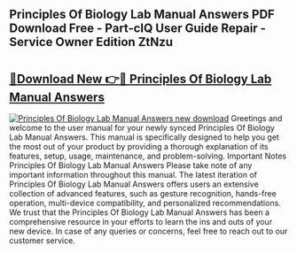 ## Principles Of Biology Lab Manual Answers PDF Download Free - Part-cIQ User Guide Repair - Service Owner Edition ZtNzu

# <h2><a href="http://bc8262.oget.top/?id=Principles+Of+Biology+Lab+Manual+Answers">🔗Download New 👉🔴 Principles Of Biology Lab Manual Answers</a></h2>

[![Principles Of Biology Lab Manual Answers new download](https://i.imgur.com/5g1atiW.png)](http://bc8262.oget.top/?id=Principles+Of+Biology+Lab+Manual+Answers)
Greetings and welcome to the user manual for your newly synced Principles Of Biology Lab Manual Answers. This manual is specifically designed to help you get the most out of your product by providing a thorough explanation of its features, setup, usage, maintenance, and problem-solving. Important Notes Principles Of Biology Lab Manual Answers Please take note of any important information throughout this manual. The latest iteration of Principles Of Biology Lab Manual Answers offers users an extensive collection of advanced features, such as gesture recognition, hands-free operation, multi-device compatibility, and personalized recommendations. We trust that the Principles Of Biology Lab Manual Answers has been a comprehensive resource in your efforts to learn the ins and outs of your new device. In case of any queries or concerns, feel free to reach out to our customer service.
